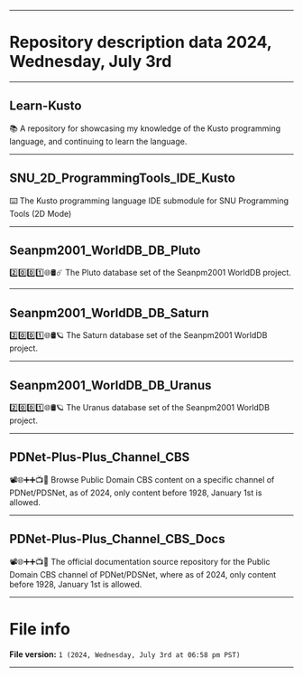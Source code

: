 
***

# Repository description data 2024, Wednesday, July 3rd

---

## Learn-Kusto

📚️ A repository for showcasing my knowledge of the Kusto programming language, and continuing to learn the language. 

---

## SNU_2D_ProgrammingTools_IDE_Kusto

⌨️ The Kusto programming language IDE submodule for SNU Programming Tools (2D Mode)

---

## Seanpm2001_WorldDB_DB_Pluto

2️⃣️0️⃣️0️⃣️1️⃣️🌐️🛢️☄️ The Pluto database set of the Seanpm2001 WorldDB project.

---

## Seanpm2001_WorldDB_DB_Saturn

2️⃣️0️⃣️0️⃣️1️⃣️🌐️🛢️🪐️ The Saturn database set of the Seanpm2001 WorldDB project.

---

## Seanpm2001_WorldDB_DB_Uranus

2️⃣️0️⃣️0️⃣️1️⃣️🌐️🛢️🪐️ The Uranus database set of the Seanpm2001 WorldDB project.

---

## PDNet-Plus-Plus_Channel_CBS

📽️🌐️➕️➕️📺️💾️ Browse Public Domain CBS content on a specific channel of PDNet/PDSNet, as of 2024, only content before 1928, January 1st is allowed. 

---

## PDNet-Plus-Plus_Channel_CBS_Docs

📽️🌐️➕️➕️📺️📖️ The official documentation source repository for the Public Domain CBS channel of PDNet/PDSNet, where as of 2024, only content before 1928, January 1st is allowed. 

***

# File info

**File version:** `1 (2024, Wednesday, July 3rd at 06:58 pm PST)`

***


